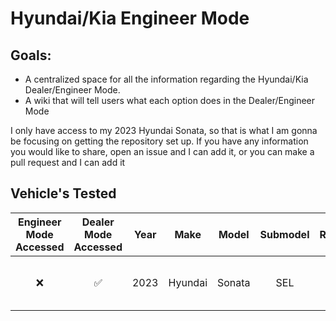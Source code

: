 # Hyundai/Kia Engineer Mode

## Goals: 
* A centralized space for all the information regarding the Hyundai/Kia Dealer/Engineer Mode.
* A wiki that will tell users what each option does in the Dealer/Engineer Mode

I only have access to my 2023 Hyundai Sonata, so that is what I am gonna be focusing on getting the repository set up. 
If you have any information you would like to share, open an issue and I can add it, or you can make a pull request and I can add it

## Vehicle's Tested
| Engineer Mode Accessed | Dealer Mode Accessed | Year | Make | Model | Submodel | Region | Platform | Update Date | Model | Software Version | Firmware Version | Navigation App Version | Map Version |
| :---: | :---: | :---: | :---: | :---: | :---: | :---: | :---: | :---: | :---: | :---: | :---: | :---: | :---: |
| :x: | :white_check_mark: | 2023 | Hyundai | Sonata | SEL | US | Standard-class Gen5W Navigation | 02-05-2024 | DN8CS.S5BMC.D2US | DN8_23.USA.S5W_M.V011.005.231215 | DN8_23.USA.301.230911.MICON.D | STD5W.NAM.HMC.231313.fa9c52b | NAM.16.47.60.022.512.0 |
